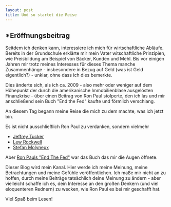 ```yaml
---
layout: post
title: Und so startet die Reise
---
```


*Eröffnungsbeitrag
-----

Seitdem ich denken kann, interessiere ich mich für wirtschaftliche Abläufe. Bereits in der Grundschule erklärte mir mein Vater witschaftliche Prinzipien, wie Preisbildung am Beispiel von Bäcker, Kunden und Mehl. Bis vor einigen Jahren mir trotz meines Interesses für dieses Thema manche Zusammenhänge - insbesondere in Bezug auf Geld (was ist Geld eigentlich?) - unklar, ohne dass ich dies bemerkte.

Dies änderte sich, als ich ca. 2009 - also mehr oder weniger auf dem Höhepunkt der durch die amerikanische Immobilienblase ausgelösten Finanzkrise - über einen Beitrag von Ron Paul stolperte, den ich las und mir anschließend sein Buch "End the Fed" kaufte und förmlich verschlang.

An diesem Tag begann meine Reise die mich zu dem machte, was ich jetzt bin.

Es ist nicht ausschließlich Ron Paul zu verdanken, sondern vielmehr 
- [Jeffrey Tucker](https://tucker.liberty.me/)
- [Lew Rockwell](https://lewrockwell.com/)
- [Stefan Molyneux](http://www.freedomainradio.com/)

Aber [Ron Pauls "End The Fed"](http://www.amazon.de/End-Fed-Ron-Paul/dp/0446549177) war das Buch das mir die Augen öffnete.

Dieser Blog wird mein Kanal. Hier werde ich meine Meinung, meine Betrachtungen und meine Gefühle veröffentlichen. Ich maße mir nicht an zu hoffen, durch meine Beiträge tatsächlich deine Meinung zu ändern - aber vielleicht schaffe ich es, dein Interesse an den großen Denkern (und viel eloquenteren Rednern) zu wecken, wie Ron Paul es bei mir geschafft hat.

Viel Spaß beim Lesen!

